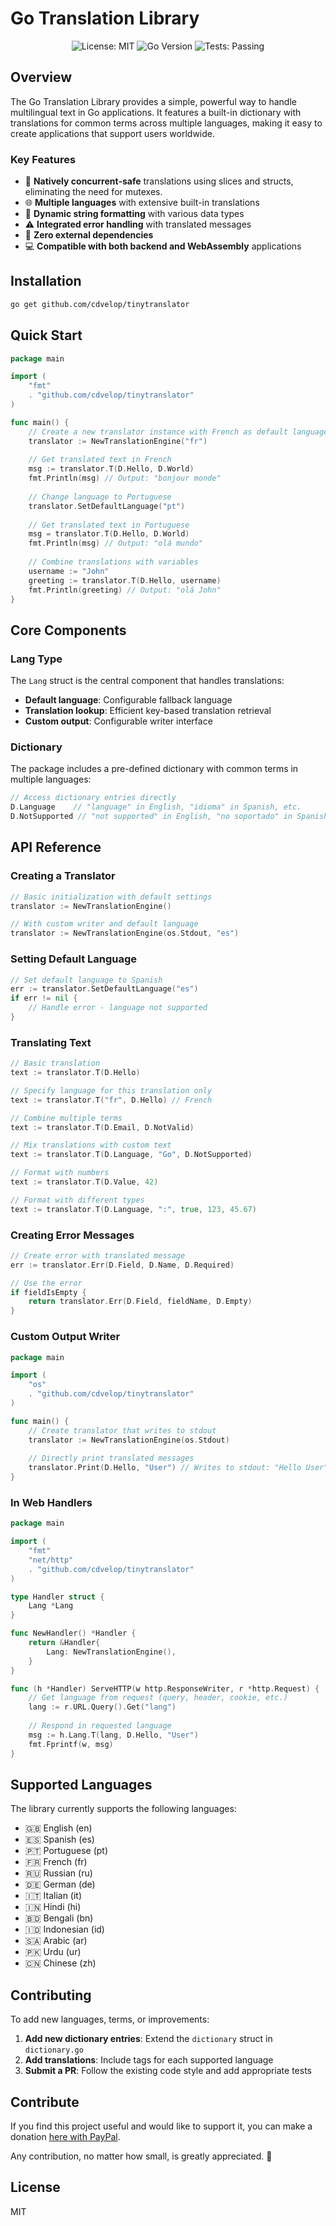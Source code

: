 # Go Translation Library

<div align="center">
    <img src="https://img.shields.io/badge/License-MIT-blue.svg" alt="License: MIT">
    <img src="https://img.shields.io/badge/Go-1.22+-00ADD8.svg" alt="Go Version">
    <img src="https://img.shields.io/badge/Tests-Passing-green.svg" alt="Tests: Passing">
</div>

## Overview

The Go Translation Library provides a simple, powerful way to handle multilingual text in Go applications. It features a built-in dictionary with translations for common terms across multiple languages, making it easy to create applications that support users worldwide.

### Key Features

- 🔄 **Natively concurrent-safe** translations using slices and structs, eliminating the need for mutexes.
- 🌐 **Multiple languages** with extensive built-in translations
- 📝 **Dynamic string formatting** with various data types
- ⚠️ **Integrated error handling** with translated messages
- 🧵 **Zero external dependencies**
- 💻 **Compatible with both backend and WebAssembly** applications

## Installation

```bash
go get github.com/cdvelop/tinytranslator
```

## Quick Start

```go
package main

import (
    "fmt"
    . "github.com/cdvelop/tinytranslator"
)

func main() {
    // Create a new translator instance with French as default language
    translator := NewTranslationEngine("fr")
    
    // Get translated text in French
    msg := translator.T(D.Hello, D.World)
    fmt.Println(msg) // Output: "bonjour monde"
    
    // Change language to Portuguese
    translator.SetDefaultLanguage("pt")
    
    // Get translated text in Portuguese
    msg = translator.T(D.Hello, D.World)
    fmt.Println(msg) // Output: "olá mundo"
    
    // Combine translations with variables
    username := "John"
    greeting := translator.T(D.Hello, username)
    fmt.Println(greeting) // Output: "olá John"
}
```

## Core Components

### Lang Type

The `Lang` struct is the central component that handles translations:

- **Default language**: Configurable fallback language
- **Translation lookup**: Efficient key-based translation retrieval
- **Custom output**: Configurable writer interface

### Dictionary

The package includes a pre-defined dictionary with common terms in multiple languages:

```go
// Access dictionary entries directly
D.Language    // "language" in English, "idioma" in Spanish, etc.
D.NotSupported // "not supported" in English, "no soportado" in Spanish, etc.
```

## API Reference

### Creating a Translator

```go
// Basic initialization with default settings
translator := NewTranslationEngine()

// With custom writer and default language
translator := NewTranslationEngine(os.Stdout, "es")

```

### Setting Default Language

```go
// Set default language to Spanish
err := translator.SetDefaultLanguage("es")
if err != nil {
    // Handle error - language not supported
}
```

### Translating Text

```go
// Basic translation
text := translator.T(D.Hello)

// Specify language for this translation only
text := translator.T("fr", D.Hello) // French

// Combine multiple terms
text := translator.T(D.Email, D.NotValid)

// Mix translations with custom text
text := translator.T(D.Language, "Go", D.NotSupported)

// Format with numbers
text := translator.T(D.Value, 42)

// Format with different types
text := translator.T(D.Language, ":", true, 123, 45.67)
```

### Creating Error Messages

```go
// Create error with translated message
err := translator.Err(D.Field, D.Name, D.Required)

// Use the error
if fieldIsEmpty {
    return translator.Err(D.Field, fieldName, D.Empty)
}
```

### Custom Output Writer

```go
package main

import (
    "os"
    . "github.com/cdvelop/tinytranslator"
)

func main() {
    // Create translator that writes to stdout
    translator := NewTranslationEngine(os.Stdout)
    
    // Directly print translated messages
    translator.Print(D.Hello, "User") // Writes to stdout: "Hello User"
}
```

### In Web Handlers

```go
package main

import (
    "fmt"
    "net/http"
    . "github.com/cdvelop/tinytranslator"
)

type Handler struct {
    Lang *Lang
}

func NewHandler() *Handler {
    return &Handler{
        Lang: NewTranslationEngine(),
    }
}

func (h *Handler) ServeHTTP(w http.ResponseWriter, r *http.Request) {
    // Get language from request (query, header, cookie, etc.)
    lang := r.URL.Query().Get("lang")
    
    // Respond in requested language
    msg := h.Lang.T(lang, D.Hello, "User")
    fmt.Fprintf(w, msg)
}
```

## Supported Languages

The library currently supports the following languages:

- 🇬🇧 English (en)
- 🇪🇸 Spanish (es)
- 🇵🇹 Portuguese (pt)
- 🇫🇷 French (fr)
- 🇷🇺 Russian (ru)
- 🇩🇪 German (de)
- 🇮🇹 Italian (it)
- 🇮🇳 Hindi (hi)
- 🇧🇩 Bengali (bn)
- 🇮🇩 Indonesian (id)
- 🇸🇦 Arabic (ar)
- 🇵🇰 Urdu (ur)
- 🇨🇳 Chinese (zh)

## Contributing

To add new languages, terms, or improvements:

1. **Add new dictionary entries**: Extend the `dictionary` struct in `dictionary.go`
2. **Add translations**: Include tags for each supported language
3. **Submit a PR**: Follow the existing code style and add appropriate tests


## Contribute

If you find this project useful and would like to support it, you can make a donation [here with PayPal](https://paypal.me/cdvelop?country.x=CL&locale.x=es_XC).

Any contribution, no matter how small, is greatly appreciated. 🙌


## License

MIT
